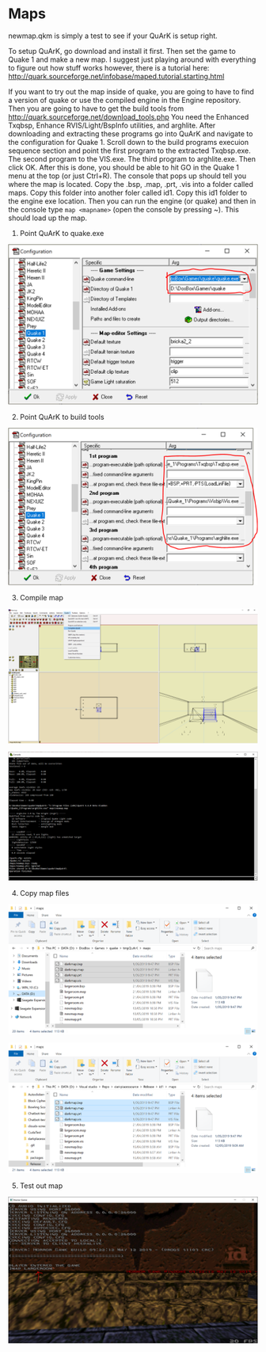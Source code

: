 # Maps
newmap.qkm is simply a test to see if your QuArK is setup right.

To setup QuArK, go download and install it first.
Then set the game to Quake 1 and make a new map. I suggest just playing around with everything to figure out how stuff works however, there is a tutorial here: http://quark.sourceforge.net/infobase/maped.tutorial.starting.html

If you want to try out the map inside of quake, you are going to have to find a version of quake or use the compiled engine in the Engine repository. Then you are going to have to get the build tools from http://quark.sourceforge.net/download_tools.php You need the Enhanced Txqbsp, Enhance RVIS/Light/BspInfo utilities, and arghlite. After downloading and extracting these programs go into QuArK and navigate to the configuration for Quake 1. Scroll down to the build programs execuion sequence section and point the first program to the extracted Txqbsp.exe. The second program to the VIS.exe. The third program to arghlite.exe. Then click OK. After this is done, you should be able to hit GO in the Quake 1 menu at the top (or just Ctrl+R). The console that pops up should tell you where the map is located. Copy the .bsp, .map, .prt, .vis into a folder called maps. Copy this folder into another foler called id1. Copy this id1 folder to the engine exe location. Then you can run the engine (or quake) and then in the console type `map <mapname>` (open the console by pressing ~). This should load up the map.

1. Point QuArK to quake.exe

![image1](images/image1.PNG)

2. Point QuArK to build tools

![image2](images/image2.PNG)

3. Compile map

![image3](images/image3.PNG)

![image4](images/image4.PNG)

4. Copy map files

![image5](images/image5.PNG)

![image6](images/image6.PNG)

5. Test out map

![image7](images/image7.PNG)
